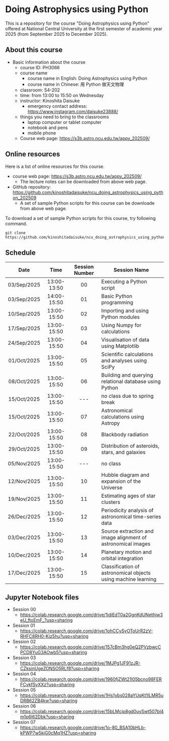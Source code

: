 # Doing Astrophysics using Python

This is a repository for the course "Doing Astrophysics using Python" offered at National Central University at the first semester of academic year 2025 (from September 2025 to December 2025).

## About this course

- Basic information about the course
  - course ID: PH3066
  - course name
    - course name in English: Doing Astrophysics using Python
    - course name in Chinese: 用 Python 做天文物理
  - classroom: S4-202
  - time: from 13:00 to 15:50 on Wednesday
  - instructor: Kinoshita Daisuke
    - emergency contact address: https://www.instagram.com/daisuke23888/
  - things you need to bring to the classrooms
    - laptop computer or tablet computer
    - notebook and pens
    - mobile phone
  - Course web page: https://s3b.astro.ncu.edu.tw/appy_202509/

## Online resources

Here is a list of online resources for this course.

- course web page: https://s3b.astro.ncu.edu.tw/appy_202509/
  - The lecture notes can be downloaded from above web page.
- GitHub repository: https://github.com/kinoshitadaisuke/ncu_doing_astrophysics_using_python_202509
  - A set of sample Python scripts for this course can be downloade from above web page.

To download a set of sample Python scripts for this course, try following command.

```shell
git clone https://github.com/kinoshitadaisuke/ncu_doing_astrophysics_using_python_202509.git
```

## Schedule

|Date|Time|Session Number|Session Name|
|:---:|:---:|:---:|---|
|03/Sep/2025|13:00-13:50|00|Executing a Python script|
|03/Sep/2025|14:00-15:50|01|Basic Python programming|
|10/Sep/2025|13:00-15:50|02|Importing and using Python modules|
|17/Sep/2025|13:00-15:50|03|Using Numpy for calculations|
|24/Sep/2025|13:00-15:50|04|Visualisation of data using Matplotlib|
|01/Oct/2025|13:00-15:50|05|Scientific calculations and analyses using SciPy|
|08/Oct/2025|13:00-15:50|06|Building and querying relational database using Python|
|15/Oct/2025|13:00-15:50|---|no class due to spring break|
|15/Oct/2025|13:00-15:50|07|Astronomical calculations using Astropy|
|22/Oct/2025|13:00-15:50|08|Blackbody radiation|
|29/Oct/2025|13:00-15:50|09|Distribution of asteroids, stars, and galaxies|
|05/Nov/2025|13:00-15:50|---|no class|
|12/Nov/2025|13:00-15:50|10|Hubble diagram and expansion of the Universe|
|19/Nov/2025|13:00-15:50|11|Estimating ages of star clusters|
|26/Dec/2025|13:00-15:50|12|Periodicity analysis of astronomical time-series data|
|03/Dec/2025|13:00-15:50|13|Source extraction and image alignment of astronomical images|
|10/Dec/2025|13:00-15:50|14|Planetary motion and orbital integration|
|17/Dec/2025|13:00-15:50|15|Classification of astronomical objects using machine learning|

## Jupyter Notebook files

- Session 00
  - https://colab.research.google.com/drive/1idiEdT0a2GgnKdUNethjw3eU_ftoEmF_?usp=sharing
- Session 01
  - https://colab.research.google.com/drive/1ohCCySyOToUrR2zV-RHFC8RH0-Kiz5hu?usp=sharing
- Session 02
  - https://colab.research.google.com/drive/157cBm3hg0eQ2PVzbwcCPCD8YuG3AOwb5?usp=sharing
- Session 03
  - https://colab.research.google.com/drive/1MJPg1JF91zJR-CZksinUgeZONSO5RLf8?usp=sharing
- Session 04
  - https://colab.research.google.com/drive/1960fjZWt21l05bcno98FERFCvkfSyXXz?usp=sharing
- Session 05
  - https://colab.research.google.com/drive/1Hs1ybs028aYUqKt1ILMR5uDRB62ZB4kw?usp=sharing
- Session 06
  - https://colab.research.google.com/drive/15bLMcip8gd0uySwt507bl4m1p6l62Dbk?usp=sharing
- Session 07
  - https://colab.research.google.com/drive/1o-80_BSA10bHLb-kPWP7w5kjG0cMq1HZ?usp=sharing
